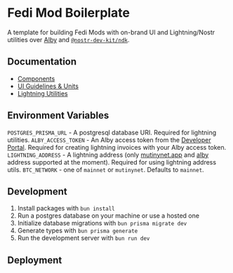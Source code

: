 # Fedi Mod Boilerplate

A template for building Fedi Mods with on-brand UI and Lightning/Nostr utilities over [Alby](https://getalby.com) and [`@nostr-dev-kit/ndk`](https://www.npmjs.com/package/@nostr-dev-kit/ndk).

## Documentation

- [Components](/docs/components.md)
- [UI Guidelines & Units](/docs/ui.md)
- [Lightning Utilities](/docs/lightning.md)

## Environment Variables

`POSTGRES_PRISMA_URL` - A postgresql database URI. Required for lightning utilities.
`ALBY_ACCESS_TOKEN` - An Alby access token from the [Developer Portal](https://getalby.com/developer). Required for creating lightning invoices with your Alby access token.
`LIGHTNING_ADDRESS` - A lightning address (only [mutinynet.app](https://mutinynet.app) and [alby](https://getalby.com) address supported at the moment). Required for using lightning address utils.
`BTC_NETWORK` - one of `mainnet` or `mutinynet`. Defaults to `mainnet`.

## Development

1. Install packages with `bun install`
2. Run a postgres database on your machine or use a hosted one
3. Initialize database migrations with `bun prisma migrate dev`
4. Generate types with `bun prisma generate`
5. Run the development server with `bun run dev`

## Deployment


